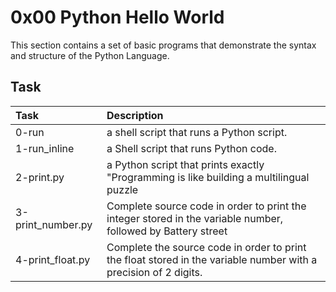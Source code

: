 # 0x00 Python Hello World
This section contains a set of basic programs that demonstrate the syntax and structure of the Python Language.
## Task
| Task | Description |
|:--|:--|
| 0-run | a shell script that runs a Python script. |
| 1-run_inline | a Shell script that runs Python code. |
| 2-print.py |  a Python script that prints exactly "Programming is like building a multilingual puzzle |
| 3-print_number.py | Complete source code in order to print the integer stored in the variable number, followed by Battery street |
| 4-print_float.py | Complete the source code in order to print the float stored in the variable number with a precision of 2 digits. |
